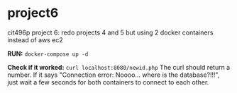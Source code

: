 # project6
cit496p project 6: redo projects 4 and 5 but using 2 docker containers instead of aws ec2

**RUN:** `docker-compose up -d`

**Check if it worked:** `curl localhost:8080/newid.php`
The curl should return a number. If it says "Connection error: Noooo... where is the database?!!!", just wait a few seconds for both containers to connect to each other. 
